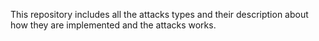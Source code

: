 This repository includes all the attacks types and their description about how they are implemented and the attacks works.
